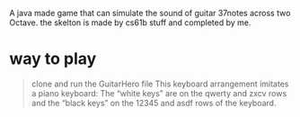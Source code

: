 A java made game that can simulate the sound of guitar 37notes across two Octave. the skelton is made by cs61b stuff and completed by me.
# way to play
> clone and run the GuitarHero file
> This keyboard arrangement imitates a piano keyboard: The “white keys” are on the qwerty and zxcv rows and the “black keys” on the 12345 and asdf rows of the keyboard.
